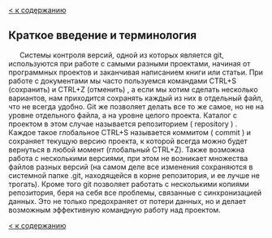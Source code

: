[< к содержанию](./readme.md)

## Краткое введение и терминология

&ensp;
&#8194;
Системы контроля версий, одной из которых является git, используются при работе с
самыми разными проектами, начиная от программных проектов и заканчивая написанием
книги или статьи. При работе с документами мы часто пользуемся командами CTRL+S
(сохранить) и CTRL+Z (отменить) , а если мы хотим сделать несколько вариантов, нам
приходится сохранять каждый из них в отдельный файл, что не всегда удобно. Git же
позволяет делать все то же самое, но не на уровне отдельного файла, а на уровне целого
проекта. Каталог с проектом в этом случае называется репозиторием ( repository ) . Каждое
такое глобальное CTRL+S называется коммитом ( commit ) и сохраняет текущую версию
проекта, к которой всегда можно будет вернуться в любой момент (глобальный CTRL+Z).
Также возможна работа с несколькими версиями, при этом не возникает множества
файлов разных версий (на самом деле все изменения сохраняются в системной папке .git,
находящейся в корне репозитория, и ее лучше не трогать). Кроме того git позволяет
работать с несколькими копиями репозитория, беря на себя все проблемы, связанные с
синхронизацией данных. Это не только предохраняет от потери данных, но и делает
возможным эффективную командную работу над проектом.

[< к содержанию](./readme.md)